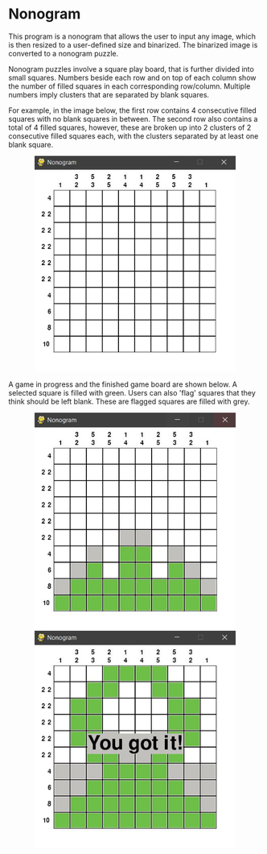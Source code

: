 # Nonogram
This program is a nonogram that allows the user to input any image, which is then resized to a user-defined size and binarized. The binarized image is converted to a nonogram puzzle.

Nonogram puzzles involve a square play board, that is further divided into small squares. Numbers beside each row and on top of each column show the number of filled squares in each corresponding row/column. Multiple numbers imply clusters that are separated by blank squares.

For example, in the image below, the first row contains 4 consecutive filled squares with no blank squares in between. The second row also contains a total of 4 filled squares, however, these are broken up into 2 clusters of 2 consecutive filled squares each, with the clusters separated by at least one blank square.

<p align = "CENTER">
  <img src = "/images/plain_nonogram.JPG", width = 400>
</p>

A game in progress and the finished game board are shown below. A selected square is filled with green. Users can also 'flag' squares that they think should be left blank. These are flagged squares are filled with grey.

<p align = "CENTER">
  <img src = "/images/part_filled_nonogram.JPG", width = 400>
  <img src = "/images/finished_nonogram.JPG", width = 400>
</p>
